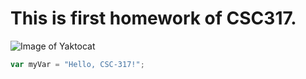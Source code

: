 # This is first homework of CSC317.
![Image of Yaktocat](https://octodex.github.com/images/yaktocat.png)
``` javascript
var myVar = "Hello, CSC-317!";
```

